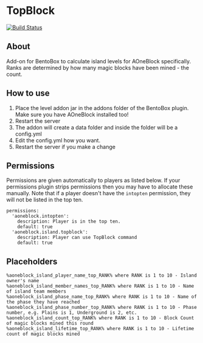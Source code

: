 # TopBlock
[![Build Status](https://ci.codemc.org/buildStatus/icon?job=BentoBoxWorld/TopBlock)](https://ci.codemc.org/job/BentoBoxWorld/job/TopBlock/)

## About

Add-on for BentoBox to calculate island levels for AOneBlock specifically. Ranks are determined by how many magic blocks have been mined - the count.

## How to use

1. Place the level addon jar in the addons folder of the BentoBox plugin. Make sure you have AOneBlock installed too!
2. Restart the server
3. The addon will create a data folder and inside the folder will be a config.yml
4. Edit the config.yml how you want.
5. Restart the server if you make a change

## Permissions
Permissions are given automatically to players as listed below. If your permissions plugin strips permissions then you may have to allocate these manually. Note that if a player doesn't have the `intopten` permission, they will not be listed in the top ten.

```
permissions:    
  'aoneblock.intopten':
    description: Player is in the top ten.
    default: true
  'aoneblock.island.topblock':
    description: Player can use TopBlock command
    default: true
```

## Placeholders

```
%aoneblock_island_player_name_top_RANK% where RANK is 1 to 10 - Island owner's name
%aoneblock_island_member_names_top_RANK% where RANK is 1 to 10 - Name of island team members
%aoneblock_island_phase_name_top_RANK% where RANK is 1 to 10 - Name of the phase they have reached
%aoneblock_island_phase_number_top_RANK% where RANK is 1 to 10 - Phase number, e.g. Plains is 1, Underground is 2, etc.
%aoneblock_island_count_top_RANK% where RANK is 1 to 10 - Block Count of magic blocks mined this round
%aoneblock_island_lifetime_top_RANK% where RANK is 1 to 10 - Lifetime count of magic blocks mined
```